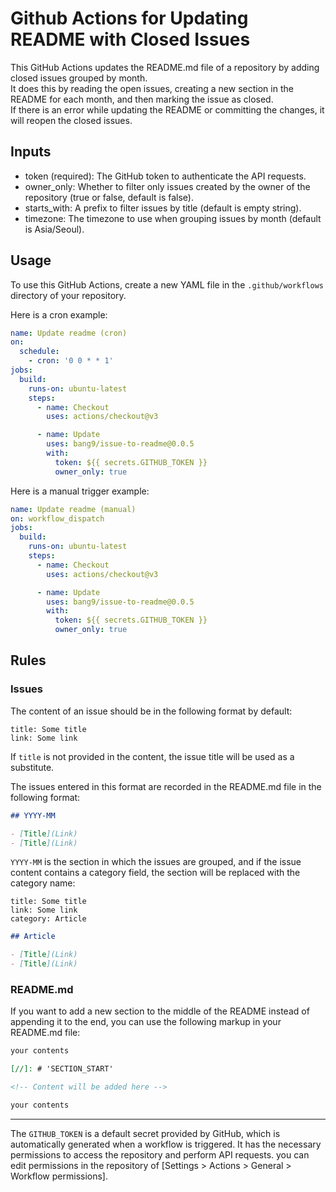 # Github Actions for Updating README with Closed Issues

This GitHub Actions updates the README.md file of a repository by adding closed issues grouped by month.<br/>
It does this by reading the open issues, creating a new section in the README for each month, and then marking the issue as closed.<br/>
If there is an error while updating the README or committing the changes, it will reopen the closed issues.

## Inputs

- token (required): The GitHub token to authenticate the API requests.
- owner_only: Whether to filter only issues created by the owner of the repository (true or false, default is false).
- starts_with: A prefix to filter issues by title (default is empty string).
- timezone: The timezone to use when grouping issues by month (default is Asia/Seoul).

## Usage

To use this GitHub Actions, create a new YAML file in the `.github/workflows` directory of your repository.

Here is a cron example:

```yaml
name: Update readme (cron)
on:
  schedule:
    - cron: '0 0 * * 1'
jobs:
  build:
    runs-on: ubuntu-latest
    steps:
      - name: Checkout
        uses: actions/checkout@v3

      - name: Update
        uses: bang9/issue-to-readme@0.0.5
        with:
          token: ${{ secrets.GITHUB_TOKEN }}
          owner_only: true
```

Here is a manual trigger example:

```yaml
name: Update readme (manual)
on: workflow_dispatch
jobs:
  build:
    runs-on: ubuntu-latest
    steps:
      - name: Checkout
        uses: actions/checkout@v3

      - name: Update
        uses: bang9/issue-to-readme@0.0.5
        with:
          token: ${{ secrets.GITHUB_TOKEN }}
          owner_only: true
```

## Rules

### Issues

The content of an issue should be in the following format by default:

```text
title: Some title
link: Some link
```

If `title` is not provided in the content, the issue title will be used as a substitute.

The issues entered in this format are recorded in the README.md file in the following format:

```markdown
## YYYY-MM

- [Title](Link)
- [Title](Link)
```

`YYYY-MM` is the section in which the issues are grouped, and if the issue content contains a category field, the section will be replaced with the category name:

```text
title: Some title
link: Some link
category: Article
```

```markdown
## Article

- [Title](Link)
- [Title](Link)
```

### README.md

If you want to add a new section to the middle of the README instead of appending it to the end, you can use the following markup in your README.md file:

```markdown
your contents

[//]: # 'SECTION_START'

<!-- Content will be added here -->

your contents
```

---

The `GITHUB_TOKEN` is a default secret provided by GitHub, which is automatically generated when a workflow is triggered.
It has the necessary permissions to access the repository and perform API requests.
you can edit permissions in the repository of [Settings > Actions > General > Workflow permissions].
